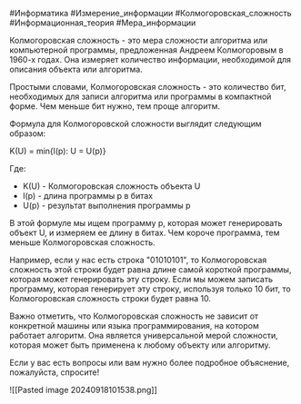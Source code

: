 #Информатика #Измерение_информации #Колмогоровская_сложность #Информационная_теория #Мера_информации

Колмогоровская сложность - это мера сложности алгоритма или компьютерной программы, предложенная Андреем Колмогоровым в 1960-х годах. Она измеряет количество информации, необходимой для описания объекта или алгоритма.

Простыми словами, Колмогоровская сложность - это количество бит, необходимых для записи алгоритма или программы в компактной форме. Чем меньше бит нужно, тем проще алгоритм.

Формула для Колмогоровской сложности выглядит следующим образом:

K(U) = min{l(p): U = U(p)}

Где:

- K(U) - Колмогоровская сложность объекта U
- l(p) - длина программы p в битах
- U(p) - результат выполнения программы p

В этой формуле мы ищем программу p, которая может генерировать объект U, и измеряем ее длину в битах. Чем короче программа, тем меньше Колмогоровская сложность.

Например, если у нас есть строка "01010101", то Колмогоровская сложность этой строки будет равна длине самой короткой программы, которая может генерировать эту строку. Если мы можем записать программу, которая генерирует эту строку, используя только 10 бит, то Колмогоровская сложность строки будет равна 10.

Важно отметить, что Колмогоровская сложность не зависит от конкретной машины или языка программирования, на котором работает алгоритм. Она является универсальной мерой сложности, которая может быть применена к любому объекту или алгоритму.

Если у вас есть вопросы или вам нужно более подробное объяснение, пожалуйста, спросите!

![[Pasted image 20240918101538.png]]